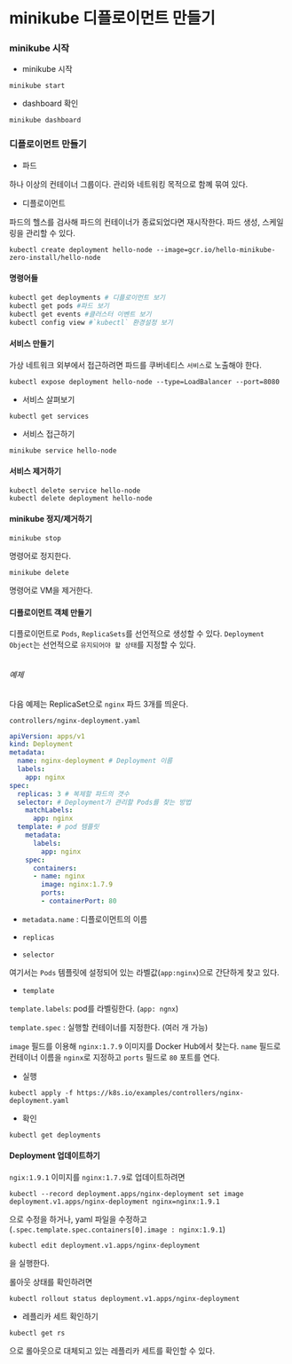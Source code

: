 # minikube 디플로이먼트 만들기

### minikube 시작

* minikube 시작

```
minikube start
```

* dashboard 확인

```
minikube dashboard
```

### 디플로이먼트 만들기

* 파드

하나 이상의 컨테이너 그룹이다. 관리와 네트워킹 목적으로 함꼐 묶여 있다.

* 디플로이먼트

파드의 헬스를 검사해 파드의 컨테이너가 종료되었다면 재시작한다.
파드 생성, 스케일링을 관리할 수 있다.

```
kubectl create deployment hello-node --image=gcr.io/hello-minikube-zero-install/hello-node
```

#### 명령어들

```ps1
kubectl get deployments # 디플로이먼트 보기
kubectl get pods #파드 보기
kubectl get events #클러스터 이벤트 보기
kubectl config view #`kubectl` 환경설정 보기
```

#### 서비스 만들기

가상 네트워크 외부에서 접근하려면 파드를 쿠버네티스 `서비스`로 노출해야 한다.

```
kubectl expose deployment hello-node --type=LoadBalancer --port=8080
```

* 서비스 살펴보기

```
kubectl get services
```

* 서비스 접근하기

```
minikube service hello-node
```

#### 서비스 제거하기

```
kubectl delete service hello-node
kubectl delete deployment hello-node
```

#### minikube 정지/제거하기

```
minikube stop
```

명령어로 정지한다.

```
minikube delete
```

명령어로 VM을 제거한다.

#### 디플로이먼트 객체 만들기

디플로이먼트로 `Pods`, `ReplicaSets`를 선언적으로 생성할 수 있다.
`Deployment Object`는 선언적으로 `유지되어야 할 상태`를 지정할 수 있다.

[](https://kubernetes.io/docs/concepts/workloads/controllers/deployment/
)
```
```

###### 예제

다음 예제는 ReplicaSet으로 `nginx` 파드 3개를 띄운다.

`controllers/nginx-deployment.yaml`

```yml
apiVersion: apps/v1
kind: Deployment
metadata:
  name: nginx-deployment # Deployment 이름
  labels:
    app: nginx
spec:
  replicas: 3 # 복제할 파드의 갯수
  selector: # Deployment가 관리할 Pods를 찾는 방법
    matchLabels:
      app: nginx
  template: # pod 템플릿
    metadata:
      labels:
        app: nginx
    spec:
      containers:
      - name: nginx
        image: nginx:1.7.9
        ports:
        - containerPort: 80
```

* `metadata.name` : 디플로이먼트의 이름

* `replicas`

* `selector`

여기서는 `Pods` 템플릿에 설정되어 있는 라벨값(`app:nginx`)으로 간단하게 찾고 있다.

* `template`

`template.labels`: pod를 라벨링한다. (`app: ngnx`)

`template.spec` : 실행할 컨테이너를 지정한다. (여러 개 가능)

`image` 필드를 이용해 `nginx:1.7.9` 이미지를 Docker Hub에서 찾는다.
`name` 필드로 컨테이너 이름을 `nginx`로 지정하고
`ports` 필드로 `80` 포트를 연다.

* 실행

```
kubectl apply -f https://k8s.io/examples/controllers/nginx-deployment.yaml
```

* 확인

```
kubectl get deployments
```

#### Deployment 업데이트하기

`ngix:1.9.1` 이미지를 `nginx:1.7.9`로 업데이트하려면

```
kubectl --record deployment.apps/nginx-deployment set image deployment.v1.apps/nginx-deployment nginx=nginx:1.9.1
```

으로 수정을 하거나, yaml 파일을 수정하고 (`.spec.template.spec.containers[0].image : nginx:1.9.1`)

```
kubectl edit deployment.v1.apps/nginx-deployment
```

을 실행한다.

롤아웃 상태를 확인하려면

```
kubectl rollout status deployment.v1.apps/nginx-deployment
```

* 레플리카 세트 확인하기

```
kubectl get rs
```

으로 롤아웃으로 대체되고 있는 레플리카 세트를 확인할 수 있다.

